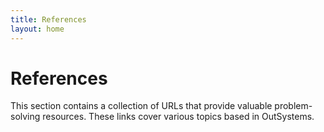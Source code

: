 ```yaml
---
title: References
layout: home
---
```


# References

This section contains a collection of URLs that provide valuable problem-solving resources. These links cover various topics based in OutSystems.